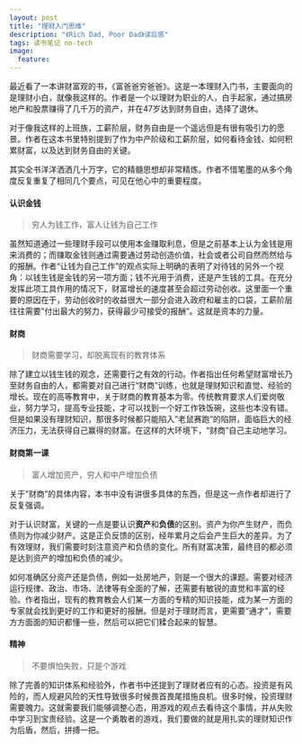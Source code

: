 ```yaml
---
layout: post
title: "理财入门思维"
description: "《Rich Dad, Poor Dad》读后感"
tags: 读书笔记 no-tech
image:
  feature:
---
```


最近看了一本讲财富观的书，《富爸爸穷爸爸》。这是一本理财入门书，主要面向的是理财小白，就像我这样的。作者是一个以理财为职业的人，白手起家，通过搞房地产和股票赚得了几千万的资产，并在47岁达到财务自由，选择了退休。

对于像我这样的上班族，工薪阶层，财务自由是一个遥远但是有很有吸引力的愿景。作者在这本书里特别提到了作为中产阶级和工薪阶层，如何看待金钱、如何积累财富，以及达到财务自由的关键。

<!-- brief-remark -->

其实全书洋洋洒洒几十万字，它的精髓思想却非常精炼。作者不惜笔墨的从多个角度反复重复了相同几个要点，可见在他心中的重要程度。

#### 认识金钱

> 穷人为钱工作，富人让钱为自己工作

虽然知道通过一些理财手段可以使用本金赚取利息，但是之前基本上认为金钱是用来消费的；而赚取金钱则通过需要通过劳动创造价值，社会或者公司自然而然给与的报酬。作者“让钱为自己工作”的观点实际上明确的表明了对待钱的另外一个视角：以钱生钱是金钱的另一项方面；钱不光用于消费，还是产生钱的工具。在充分发挥此项工具作用的情况下，财富增长的速度甚至会超过劳动创收。这里面一个重要的原因在于，劳动创收时的收益很大一部分会进入政府和雇主的口袋，工薪阶层往往需要”付出最大的努力，获得最少可接受的报酬”。这就是资本的力量。

#### 财商

> 财商需要学习，却脱离现有的教育体系

除了建立以钱生钱的观念，还需要行之有效的行动。作者指出任何希望财富增长乃至财务自由的人，都需要对自己进行“财商”训练，也就是理财知识和直觉、经验的增长。现在的高等教育中，关于财商的教育基本为零。传统教育要求人们爱岗敬业，努力学习，提高专业技能，才可以找到一个好工作铁饭碗，这些也本没有错。但是如果没有理财知识，那很多时候都只能陷入”老鼠赛跑”的陷阱，面临巨大的经济压力，无法获得自己赢得的财富。在这样的大环境下，“财商”自己主动地学习。

#### 财商第一课

> 富人增加资产，穷人和中产增加负债

关于”财商”的具体内容，本书中没有讲很多具体的东西，但是这一点作者却进行了反复强调。

对于认识财富，关键的一点是要认识**资产**和**负债**的区别。资产为你产生财产，而负债则为你减少财产。这是正负反馈的区别，经年累月之后会产生巨大的差异。为了有效理财，我们需要时刻注意资产和负债的变化。所有财富决策，最终目的都必须是达到资产的增加和负债的减少。

如何准确区分资产还是负债，例如一处房地产，则是一个很大的课题。需要对经济运行规律、政治、市场、法律等有全面的了解，还需要有敏锐的直觉和丰富的经验。作者指出，现有的教育教会人们某一方面的专精的知识技能，成为某一方面的专家就会找到更好的工作和更好的报酬。但是对于理财而言，更需要“通才”，需要方方面面的知识都懂一些，然后可以把它们糅合起来的智慧。

#### 精神

> 不要惧怕失败，只是个游戏

除了完善的知识体系和经验外，作者书中还提到了理财者应有的心态。投资是有风险的，而人规避风险的天性导致很多时候畏首畏尾措施良机。很多时候，投资理财需要魄力。这就需要我们能够调整心态，用游戏的观点去看待这个事情，并从失败中学习到宝贵经验。这是一个勇敢者的游戏，我们要做的就是用扎实的理财知识作为后盾，然后，拼搏一把。
